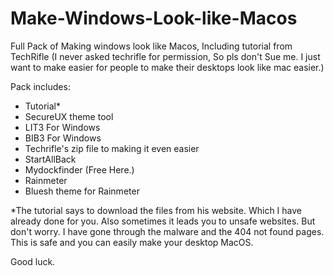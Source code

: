 # Make-Windows-Look-like-Macos
Full Pack of Making windows look like Macos, Including tutorial from TechRifle (I never asked techrifle for permission, So pls don't Sue me. I just want to make easier for people to make their desktops look like mac easier.)

Pack includes:
- Tutorial*
- SecureUX theme tool
- LIT3 For Windows
- BIB3 For Windows
- Techrifle's zip file to making it even easier
- StartAllBack
- Mydockfinder (Free Here.)
- Rainmeter
- Bluesh theme for Rainmeter

*The tutorial says to download the files from his website. Which I have already done for you. Also sometimes it leads you to unsafe websites. But don't worry. I have gone through the malware and the 404 not found pages. This is safe and you can easily make your desktop MacOS.

Good luck.
